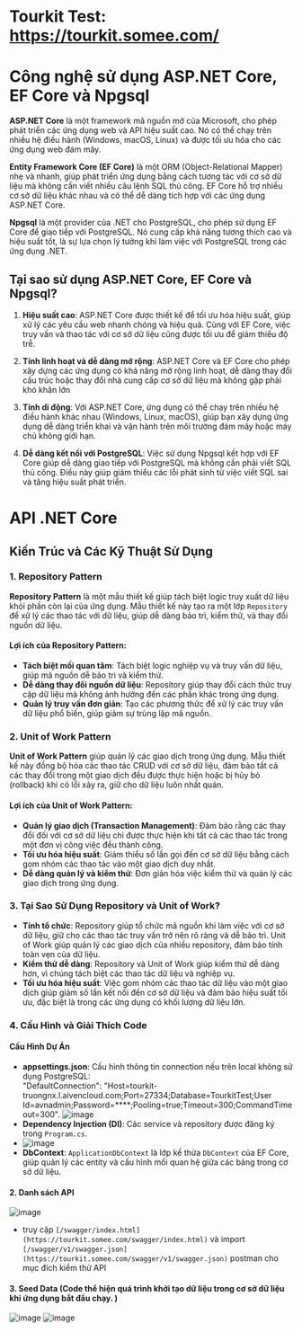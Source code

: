 # Tourkit Test: https://tourkit.somee.com/
# Công nghệ sử dụng ASP.NET Core, EF Core và Npgsql

**ASP.NET Core** là một framework mã nguồn mở của Microsoft, cho phép phát triển các ứng dụng web và API hiệu suất cao. Nó có thể chạy trên nhiều hệ điều hành (Windows, macOS, Linux) và được tối ưu hóa cho các ứng dụng web đám mây.

**Entity Framework Core (EF Core)** là một ORM (Object-Relational Mapper) nhẹ và nhanh, giúp phát triển ứng dụng bằng cách tương tác với cơ sở dữ liệu mà không cần viết nhiều câu lệnh SQL thủ công. EF Core hỗ trợ nhiều cơ sở dữ liệu khác nhau và có thể dễ dàng tích hợp với các ứng dụng ASP.NET Core.

**Npgsql** là một provider của .NET cho PostgreSQL, cho phép sử dụng EF Core để giao tiếp với PostgreSQL. Nó cung cấp khả năng tương thích cao và hiệu suất tốt, là sự lựa chọn lý tưởng khi làm việc với PostgreSQL trong các ứng dụng .NET.

## Tại sao sử dụng ASP.NET Core, EF Core và Npgsql?

1. **Hiệu suất cao**: ASP.NET Core được thiết kế để tối ưu hóa hiệu suất, giúp xử lý các yêu cầu web nhanh chóng và hiệu quả. Cùng với EF Core, việc truy vấn và thao tác với cơ sở dữ liệu cũng được tối ưu để giảm thiểu độ trễ.

2. **Tính linh hoạt và dễ dàng mở rộng**: ASP.NET Core và EF Core cho phép xây dựng các ứng dụng có khả năng mở rộng linh hoạt, dễ dàng thay đổi cấu trúc hoặc thay đổi nhà cung cấp cơ sở dữ liệu mà không gặp phải khó khăn lớn

3. **Tính di động**: Với ASP.NET Core, ứng dụng có thể chạy trên nhiều hệ điều hành khác nhau (Windows, Linux, macOS), giúp bạn xây dựng ứng dụng dễ dàng triển khai và vận hành trên môi trường đám mây hoặc máy chủ không giới hạn.

4. **Dễ dàng kết nối với PostgreSQL**: Việc sử dụng Npgsql kết hợp với EF Core giúp dễ dàng giao tiếp với PostgreSQL mà không cần phải viết SQL thủ công. Điều này giúp giảm thiểu các lỗi phát sinh từ việc viết SQL sai và tăng hiệu suất phát triển.

# API .NET Core

## Kiến Trúc và Các Kỹ Thuật Sử Dụng

### 1. **Repository Pattern**

**Repository Pattern** là một mẫu thiết kế giúp tách biệt logic truy xuất dữ liệu khỏi phần còn lại của ứng dụng. Mẫu thiết kế này tạo ra một lớp `Repository` để xử lý các thao tác với dữ liệu, giúp dễ dàng bảo trì, kiểm thử, và thay đổi nguồn dữ liệu.

#### Lợi ích của Repository Pattern:
- **Tách biệt mối quan tâm**: Tách biệt logic nghiệp vụ và truy vấn dữ liệu, giúp mã nguồn dễ bảo trì và kiểm thử.
- **Dễ dàng thay đổi nguồn dữ liệu**: Repository giúp thay đổi cách thức truy cập dữ liệu mà không ảnh hưởng đến các phần khác trong ứng dụng.
- **Quản lý truy vấn đơn giản**: Tạo các phương thức để xử lý các truy vấn dữ liệu phổ biến, giúp giảm sự trùng lặp mã nguồn.

### 2. **Unit of Work Pattern**

**Unit of Work Pattern** giúp quản lý các giao dịch trong ứng dụng. Mẫu thiết kế này đồng bộ hóa các thao tác CRUD với cơ sở dữ liệu, đảm bảo tất cả các thay đổi trong một giao dịch đều được thực hiện hoặc bị hủy bỏ (rollback) khi có lỗi xảy ra, giữ cho dữ liệu luôn nhất quán.

#### Lợi ích của Unit of Work Pattern:
- **Quản lý giao dịch (Transaction Management)**: Đảm bảo rằng các thay đổi đối với cơ sở dữ liệu chỉ được thực hiện khi tất cả các thao tác trong một đơn vị công việc đều thành công.
- **Tối ưu hóa hiệu suất**: Giảm thiểu số lần gọi đến cơ sở dữ liệu bằng cách gom nhóm các thao tác vào một giao dịch duy nhất.
- **Dễ dàng quản lý và kiểm thử**: Đơn giản hóa việc kiểm thử và quản lý các giao dịch trong ứng dụng.

### 3. **Tại Sao Sử Dụng Repository và Unit of Work?**

- **Tính tổ chức**: Repository giúp tổ chức mã nguồn khi làm việc với cơ sở dữ liệu, giữ cho các thao tác truy vấn trở nên rõ ràng và dễ bảo trì. Unit of Work giúp quản lý các giao dịch của nhiều repository, đảm bảo tính toàn vẹn của dữ liệu.
- **Kiểm thử dễ dàng**: Repository và Unit of Work giúp kiểm thử dễ dàng hơn, vì chúng tách biệt các thao tác dữ liệu và nghiệp vụ. 
- **Tối ưu hóa hiệu suất**: Việc gom nhóm các thao tác dữ liệu vào một giao dịch giúp giảm số lần kết nối đến cơ sở dữ liệu và đảm bảo hiệu suất tối ưu, đặc biệt là trong các ứng dụng có khối lượng dữ liệu lớn.

### 4. **Cấu Hình và Giải Thích Code**
#### Cấu Hình Dự Án
- **appsettings.json**: Cấu hình thông tin connection nếu trên local không sử dụng PostgreSQL: <br/> 
"DefaultConnection": "Host=tourkit-truongnx.l.aivencloud.com;Port=27334;Database=TourkitTest;User Id=avnadmin;Password=****;Pooling=true;Timeout=300;CommandTimeout=300".
![image](https://github.com/user-attachments/assets/46e20fda-9766-476c-941a-66cfa3d9833a)
- **Dependency Injection (DI)**: Các service và repository được đăng ký trong `Program.cs`.
- ![image](https://github.com/user-attachments/assets/470e1978-4a28-4690-b65a-9a74412c6aac)
- **DbContext**: `ApplicationDbContext` là lớp kế thừa `DbContext` của EF Core, giúp quản lý các entity và cấu hình mối quan hệ giữa các bảng trong cơ sở dữ liệu.

#### 2. Danh sách API
![image](https://github.com/user-attachments/assets/a99bc29f-13ab-4365-9345-2162efc4a388)
- truy cập `[/swagger/index.html](https://tourkit.somee.com/swagger/index.html)` và import `[/swagger/v1/swagger.json](https://tourkit.somee.com/swagger/v1/swagger.json)` postman cho mục đích kiểm thử API
#### 3. Seed Data (Code thể hiện quá trình khởi tạo dữ liệu trong cơ sở dữ liệu khi ứng dụng bắt đầu chạy. )
![image](https://github.com/user-attachments/assets/2673e4cd-cc4f-445f-b16c-ba604b82aea7)
![image](https://github.com/user-attachments/assets/4c6abab8-75c0-4fb4-99e0-2aae12b47300)
